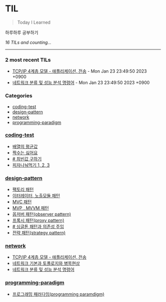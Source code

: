 # TIL
> Today I Learned

하루하루 공부하기


_16 TILs and counting..._

---

### 2 most recent TILs

- [TCP/IP 4계층 모델 - 애플리케이션, 전송](network/TCP_IP_애플리케이션_전송계층.md) - Mon Jan 23 23:49:50 2023 +0900
- [네트워크 분류 및 성능 분석 명령어](network/네트워크분류_성능분석명령어.md) - Mon Jan 23 23:49:50 2023 +0900

### Categories

- [coding-test](#coding-test)
- [design-pattern](#design-pattern)
- [network](#network)
- [programming-paradigm](#programming-paradigm)

### [coding-test](#coding-test)
- [배열의 평균값](coding-test/배열의평균값.md)
- [짝수는 싫어요](coding-test/짝수는싫어요.md)
- [# 최빈값 구하기](coding-test/최빈값구하기.md)
- [피자나눠먹기 1, 2, 3](coding-test/피자나눠먹기.md)

### [design-pattern](#design-pattern)
- [팩토리 패턴](design-pattern/factory.md)
- [이터레이터, 노출모듈 패턴](design-pattern/iterator-revealing-module.md)
- [MVC 패턴](design-pattern/mvc.md)
- [MVP , MVVM 패턴](design-pattern/mvp-mvvm.md)
- [옵저버 패턴(observer pattern)](design-pattern/observer.md)
- [프록시 패턴(proxy pattern)](design-pattern/proxy.md)
- [# 싱글톤 패턴과 의존성 주입](design-pattern/singleton-dependency-injection.md)
- [전략 패턴(strategy pattern)](design-pattern/strategy-pattern.md)

### [network](#network)
- [TCP/IP 4계층 모델 - 애플리케이션, 전송](network/TCP_IP_애플리케이션_전송계층.md)
- [네트워크 기본과 토폴로지와 병목현상](network/network-basic-topolgy-bottleneck.md)
- [네트워크 분류 및 성능 분석 명령어](network/네트워크분류_성능분석명령어.md)

### [programming-paradigm](#programming-paradigm)
- [프로그래밍 패러다임(programming paramdigm)](programming-paradigm/programming-paradigm.md)

[1]: https://simonwillison.net/2020/Apr/20/self-rewriting-readme/
[2]: https://github.com/jbranchaud/til

